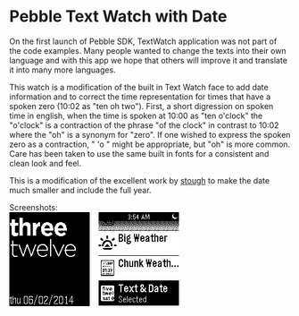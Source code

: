 Pebble Text Watch with Date
===========================

On the first launch of Pebble SDK, TextWatch application was not part of the code examples.
Many people wanted to change the texts into their own language and with this app we hope that others will improve it 
and translate it into many more languages.

This watch is a modification of the built in Text Watch face to add date information and to correct the time representation for times that have a spoken zero (10:02 as "ten oh two"). First, a short digression on spoken time in english, when the time is spoken at 10:00 as "ten o'clock" the "o'clock" is a contraction of the phrase "of the clock" in contrast to 10:02 where the "oh" is a synonym for "zero".  If one wished to express the spoken zero as a contraction, " 'o " might be appropriate, but "oh" is more common.  Care has been taken to use the same built in fonts for a consistent and clean look and feel.

This is a modification of the excellent work by [stough](https://github.com/stough/PebbleTextWatch) to make the date much smaller and include the full year.

Screenshots:  
![Text watch screenshot](pebble-screenshot_2014-02-06_03-12-13.png)
&nbsp;&nbsp;
![Text watch menu](pebble-screenshot_2014-02-06_03-53-49.png)

